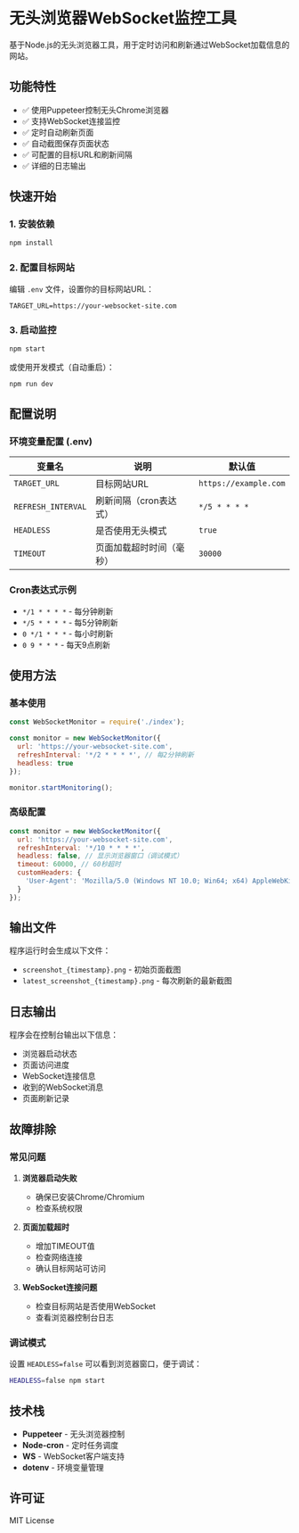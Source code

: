 # 无头浏览器WebSocket监控工具

基于Node.js的无头浏览器工具，用于定时访问和刷新通过WebSocket加载信息的网站。

## 功能特性

- ✅ 使用Puppeteer控制无头Chrome浏览器
- ✅ 支持WebSocket连接监控
- ✅ 定时自动刷新页面
- ✅ 自动截图保存页面状态
- ✅ 可配置的目标URL和刷新间隔
- ✅ 详细的日志输出

## 快速开始

### 1. 安装依赖

```bash
npm install
```

### 2. 配置目标网站

编辑 `.env` 文件，设置你的目标网站URL：

```
TARGET_URL=https://your-websocket-site.com
```

### 3. 启动监控

```bash
npm start
```

或使用开发模式（自动重启）：

```bash
npm run dev
```

## 配置说明

### 环境变量配置 (.env)

| 变量名 | 说明 | 默认值 |
|--------|------|--------|
| `TARGET_URL` | 目标网站URL | `https://example.com` |
| `REFRESH_INTERVAL` | 刷新间隔（cron表达式） | `*/5 * * * *` |
| `HEADLESS` | 是否使用无头模式 | `true` |
| `TIMEOUT` | 页面加载超时时间（毫秒） | `30000` |

### Cron表达式示例

- `*/1 * * * *` - 每分钟刷新
- `*/5 * * * *` - 每5分钟刷新
- `0 */1 * * *` - 每小时刷新
- `0 9 * * *` - 每天9点刷新

## 使用方法

### 基本使用

```javascript
const WebSocketMonitor = require('./index');

const monitor = new WebSocketMonitor({
  url: 'https://your-websocket-site.com',
  refreshInterval: '*/2 * * * *', // 每2分钟刷新
  headless: true
});

monitor.startMonitoring();
```

### 高级配置

```javascript
const monitor = new WebSocketMonitor({
  url: 'https://your-websocket-site.com',
  refreshInterval: '*/10 * * * *',
  headless: false, // 显示浏览器窗口（调试模式）
  timeout: 60000, // 60秒超时
  customHeaders: {
    'User-Agent': 'Mozilla/5.0 (Windows NT 10.0; Win64; x64) AppleWebKit/537.36'
  }
});
```

## 输出文件

程序运行时会生成以下文件：

- `screenshot_{timestamp}.png` - 初始页面截图
- `latest_screenshot_{timestamp}.png` - 每次刷新的最新截图

## 日志输出

程序会在控制台输出以下信息：
- 浏览器启动状态
- 页面访问进度
- WebSocket连接信息
- 收到的WebSocket消息
- 页面刷新记录

## 故障排除

### 常见问题

1. **浏览器启动失败**
   - 确保已安装Chrome/Chromium
   - 检查系统权限

2. **页面加载超时**
   - 增加TIMEOUT值
   - 检查网络连接
   - 确认目标网站可访问

3. **WebSocket连接问题**
   - 检查目标网站是否使用WebSocket
   - 查看浏览器控制台日志

### 调试模式

设置 `HEADLESS=false` 可以看到浏览器窗口，便于调试：

```bash
HEADLESS=false npm start
```

## 技术栈

- **Puppeteer** - 无头浏览器控制
- **Node-cron** - 定时任务调度
- **WS** - WebSocket客户端支持
- **dotenv** - 环境变量管理

## 许可证

MIT License